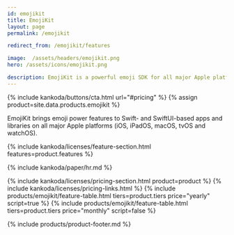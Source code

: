 ```yaml
---
id: emojikit
title: EmojiKit
layout: page
permalink: /emojikit

redirect_from: /emojikit/features

image:  /assets/headers/emojikit.png
hero: /assets/icons/emojikit.png

description: EmojiKit is a powerful emoji SDK for all major Apple platforms.
---
```


{% include kankoda/buttons/cta.html url="#pricing" %}
{% assign product=site.data.products.emojikit %}

EmojiKit brings emoji power features to Swift- and SwiftUI-based apps and libraries on all major Apple platforms (iOS, iPadOS, macOS, tvOS and watchOS).


{% include kankoda/licenses/feature-section.html features=product.features %}


{% include kankoda/paper/hr.md %}

{% include kankoda/licenses/pricing-section.html product=product %}
{% include kankoda/licenses/pricing-links.html  %}
{% include products/emojikit/feature-table.html tiers=product.tiers price="yearly" script=true %}
{% include products/emojikit/feature-table.html tiers=product.tiers price="monthly" script=false %}

{% include products/product-footer.md %}